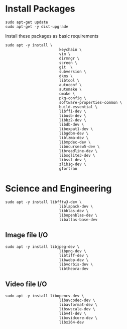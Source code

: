 
# Install Packages

    sudo apt-get update
    sudo apt-get -y dist-upgrade

Install these packages as basic requirements

    sudo apt -y install \
                            keychain \
                            vim \
                            dirmngr \
                            screen \
                            git  \
                            subversion \
                            dkms \
                            libtool \
                            autoconf \
                            automake \
                            cmake \
                            pkg-config \
                            software-properties-common \
                            build-essential \
                            libffi-dev \
                            libusb-dev \
                            libbz2-dev \
                            libdb-dev \
                            libexpat1-dev \
                            libgdbm-dev \
                            liblzma-dev \
                            libmpdec-dev \
                            libncursesw5-dev \
                            libreadline-dev \
                            libsqlite3-dev \
                            libssl-dev \
                            zlib1g-dev \
                            gfortran

# Science and Engineering

    sudo apt -y install libfftw3-dev \
                            liblapack-dev \
                            libblas-dev \
                            libopenblas-dev \
                            libatlas-base-dev

## Image file I/O

    sudo apt -y install libjpeg-dev \
                            libpng-dev \
                            libtiff-dev \
                            libwebp-dev \
                            libvorbis-dev \
                            libtheora-dev

## Video file I/O

    sudo apt -y install libopencv-dev \
                            libavcodec-dev \
                            libavformat-dev \
                            libswscale-dev \
                            libv4l-dev \
                            libxvidcore-dev \
                            libx264-dev
